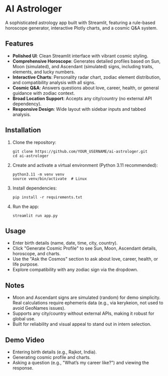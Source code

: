 # AI Astrologer

A sophisticated astrology app built with Streamlit, featuring a rule-based horoscope generator, interactive Plotly charts, and a cosmic Q&A system.

## Features
- **Polished UI**: Clean Streamlit interface with vibrant cosmic styling.
- **Comprehensive Horoscope**: Generates detailed profiles based on Sun, Moon (simulated), and Ascendant (simulated) signs, including traits, elements, and lucky numbers.
- **Interactive Charts**: Personality radar chart, zodiac element distribution, and compatibility analysis with all signs.
- **Cosmic Q&A**: Answers questions about love, career, health, or general guidance with zodiac context.
- **Broad Location Support**: Accepts any city/country (no external API dependency).
- **Responsive Design**: Wide layout with sidebar inputs and tabbed analysis.

## Installation
1. Clone the repository:
   ```
   git clone https://github.com/YOUR_USERNAME/ai-astrologer.git
   cd ai-astrologer
   ```
2. Create and activate a virtual environment (Python 3.11 recommended):
   ```
   python3.11 -m venv venv
   source venv/bin/activate  # Linux
   ```
3. Install dependencies:
   ```
   pip install -r requirements.txt
   ```
4. Run the app:
   ```
   streamlit run app.py
   ```

## Usage
- Enter birth details (name, date, time, city, country).
- Click "Generate Cosmic Profile" to see Sun, Moon, Ascendant details, horoscope, and charts.
- Use the "Ask the Cosmos" section to ask about love, career, health, or life purpose.
- Explore compatibility with any zodiac sign via the dropdown.

## Notes
- Moon and Ascendant signs are simulated (random) for demo simplicity. Real calculations require ephemeris data (e.g., via kerykeion, not used to avoid GeoNames issues).
- Supports any city/country without external APIs, making it robust for global use.
- Built for reliability and visual appeal to stand out in intern selection.

## Demo Video

- Entering birth details (e.g., Rajkot, India).
- Generating cosmic profile and charts.
- Asking a question (e.g., "What’s my career like?") and viewing the response.
